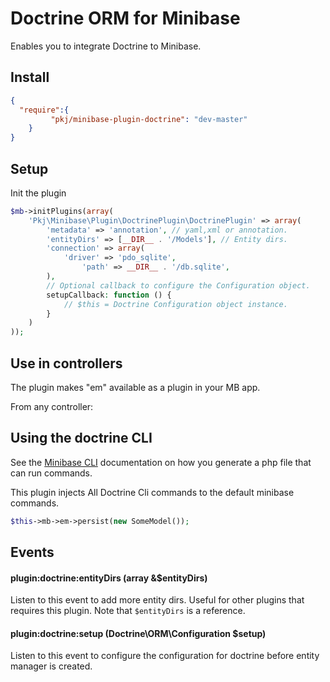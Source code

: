 # Doctrine ORM for Minibase

Enables you to integrate Doctrine to Minibase.

## Install

```json
{
  "require":{
	     "pkj/minibase-plugin-doctrine": "dev-master"
	}
}

```

## Setup

Init the plugin

```php
$mb->initPlugins(array(
	'Pkj\Minibase\Plugin\DoctrinePlugin\DoctrinePlugin' => array(
		'metadata' => 'annotation', // yaml,xml or annotation.
		'entityDirs' => [__DIR__ . '/Models'], // Entity dirs.
		'connection' => array(
			'driver' => 'pdo_sqlite',
    			'path' => __DIR__ . '/db.sqlite',
		),
		// Optional callback to configure the Configuration object.
		setupCallback: function () {
			// $this = Doctrine Configuration object instance.
		}
	)
));
```


## Use in controllers

The plugin makes "em" available as a plugin in your MB app.


From any controller:


## Using the doctrine CLI

See the [Minibase CLI](https://github.com/peec/minibase/blob/master/docs/command-line.md) documentation on how you generate a php file that can run commands.

This plugin injects All Doctrine Cli commands to the default minibase commands.



```php
$this->mb->em->persist(new SomeModel());
```

## Events

#### plugin:doctrine:entityDirs (array &$entityDirs)

Listen to this event to add more entity dirs. Useful for other plugins that requires this plugin. Note that `$entityDirs` is a reference.

#### plugin:doctrine:setup (Doctrine\ORM\Configuration $setup)

Listen to this event to configure the configuration for doctrine before entity manager is created.

